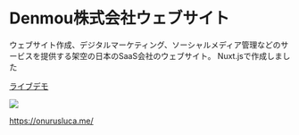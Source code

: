 # Denmou株式会社ウェブサイト

ウェブサイト作成、デジタルマーケティング、ソーシャルメディア管理などのサービスを提供する架空の日本のSaaS会社のウェブサイト。 Nuxt.jsで作成しました

<a target=”_blank” href="https://denmou-company.vercel.app/" >ライブデモ</a>


<a href="https://www.linkpicture.com/view.php?img=LPic5fc2ce476690f1325636460"><img src="https://www.linkpicture.com/q/denmou.png" type="image"></a>


https://onurusluca.me/
